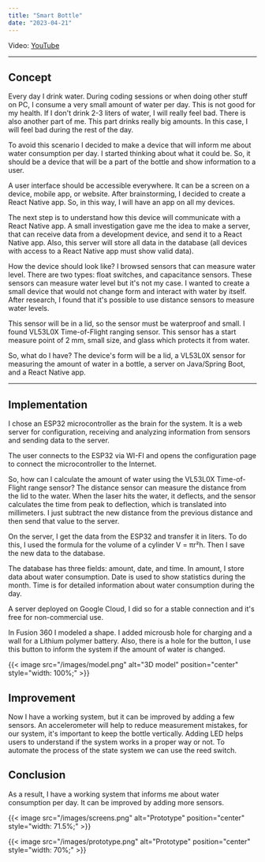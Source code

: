 ```yaml
---
title: "Smart Bottle"
date: "2023-04-21"
---
```


Video: [YouTube](https://www.youtube.com/watch?v=Yq9PTi10ka4)

---

## Concept

Every day I drink water. During coding sessions or when doing other stuff on PC, I consume a very small amount of water per day. This is not good for my health. If I don't drink 2-3 liters of water, I will really feel bad. There is also another part of me. This part drinks really big amounts. In this case, I will feel bad during the rest of the day.

To avoid this scenario I decided to make a device that will inform me about water consumption per day. I started thinking about what it could be. So, it should be a device that will be a part of the bottle and show information to a user.

A user interface should be accessible everywhere. It can be a screen on a device, mobile app, or website. After brainstorming, I decided to create a React Native app. So, in this way, I will have an app on all my devices.

The next step is to understand how this device will communicate with a React Native app. A small investigation gave me the idea to make a server, that can receive data from a development device, and send it to a React Native app. Also, this server will store all data in the database (all devices with access to a React Native app must show valid data).

How the device should look like? I browsed sensors that can measure water level. There are two types: float switches, and capacitance sensors. These sensors can measure water level but it's not my case. I wanted to create a small device that would not change form and interact with water by itself. After research, I found that it's possible to use distance sensors to measure water levels.

This sensor will be in a lid, so the sensor must be waterproof and small. I found VL53L0X Time-of-Flight ranging sensor. This sensor has a start measure point of 2 mm, small size, and glass which protects it from water.

So, what do I have? The device's form will be a lid, a VL53L0X sensor for measuring the amount of water in a bottle, a server on Java/Spring Boot, and a React Native app.

---

## Implementation

I chose an ESP32 microcontroller as the brain for the system. It is a web server for configuration, receiving and analyzing information from sensors and sending data to the server.

The user connects to the ESP32 via WI-FI and opens the configuration page to connect the microcontroller to the Internet.

So, how can I calculate the amount of water using the VL53L0X Time-of-Flight range sensor? The distance sensor can measure the distance from the lid to the water. When the laser hits the water, it deflects, and the sensor calculates the time from peak to deflection, which is translated into millimeters. I just subtract the new distance from the previous distance and then send that value to the server.

On the server, I get the data from the ESP32 and transfer it in liters. To do this, I used the formula for the volume of a cylinder V = πr²h. Then I save the new data to the database.

The database has three fields: amount, date, and time. In amount, I store data about water consumption. Date is used to show statistics during the month. Time is for detailed information about water consumption during the day.

A server deployed on Google Cloud, I did so for a stable connection and it's free for non-commercial use.

In Fusion 360 I modeled a shape. I added microusb hole for charging and a wall for a Lithium polymer battery. Also, there is a hole for the button, I use this button to inform the system if the amount of water is changed.

{{< image src="/images/model.png" alt="3D model" position="center" style="width: 100%;" >}}

## Improvement

Now I have a working system, but it can be improved by adding a few sensors. An accelerometer will help to reduce measurement mistakes, for our system, it's important to keep the bottle vertically. Adding LED helps users to understand if the system works in a proper way or not. To automate the process of the state system we can use the reed switch.

## Conclusion

As a result, I have a working system that informs me about water consumption per day. It can be improved by adding more sensors.

{{< image src="/images/screens.png" alt="Prototype" position="center" style="width: 71.5%;" >}}

{{< image src="/images/prototype.png" alt="Prototype" position="center" style="width: 70%;" >}}
